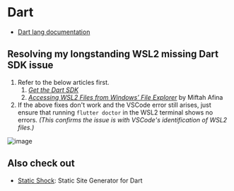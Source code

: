 # Dart

* [Dart lang documentation](https://dart.dev/)

## Resolving my longstanding WSL2 missing Dart SDK issue

1. Refer to the below articles first.
    1. [*Get the Dart SDK*](https://dart.dev/get-dart)
    2. [*Accessing WSL2 Files from Windows’ File Explorer*](https://dev.to/miftahafina/accessing-wsl2-files-from-windows-file-explorer-308o) by Miftah Afina
2. If the above fixes don't work and the VSCode error still arises, just ensure that running `flutter doctor` in the WSL2 terminal shows no errors. *(This confirms the issue is with VSCode's identification of WSL2 files.)*

![image](https://github.com/user-attachments/assets/9ac3956a-35b1-4271-82b7-8777f5cb5b56)

## Also check out

* [Static Shock](https://staticshock.io/): Static Site Generator for Dart
